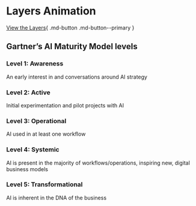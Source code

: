 # Layers Animation

[View the Layers](./layers.html){ .md-button .md-button--primary }

## Gartner’s AI Maturity Model levels

### Level 1: Awareness

An early interest in and conversations around AI strategy

### Level 2: Active

Initial experimentation and pilot projects with AI

### Level 3: Operational

AI used in at least one workflow

### Level 4: Systemic

AI is present in the majority of workflows/operations, inspiring new, digital business models

### Level 5: Transformational

AI is inherent in the DNA of the business
